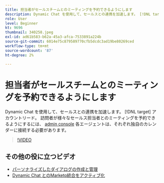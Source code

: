 ```yaml
---
title: 担当者がセールスチームとのミーティングを予約できるようにします
description: Dynamic Chat を使用して、セールスとの連携を加速します。 [!DNL target] アカウントリード。
role: User
level: Beginner
kt: 9696
thumbnail: 340258.jpeg
exl-id: ad61b583-b62a-45a3-afca-7533891a224b
source-git-commit: 6014e75c879589770cfb5dcdc3ad19be80269ced
workflow-type: tm+mt
source-wordcount: '87'
ht-degree: 2%

---
```


# 担当者がセールスチームとのミーティングを予約できるようにします

Dynamic Chat を使用して、セールスとの連携を加速します。 [!DNL target] アカウントリード。 訪問者が様々なセールス担当者とのミーティングを予約できるようにするには、 [admin console](https://adminconsole.adobe.com/) 各エージェントは、それぞれ独自のカレンダーに接続する必要があります。

>[!VIDEO](https://video.tv.adobe.com/v/340258/?quality=12&learn=on)

## その他の役に立つビデオ

* [パーソナライズしたダイアログの作成と管理](dialogue-management.md)
* [Dynamic Chat とのMarketo統合をアクティブ化](marketo-integration.md)
